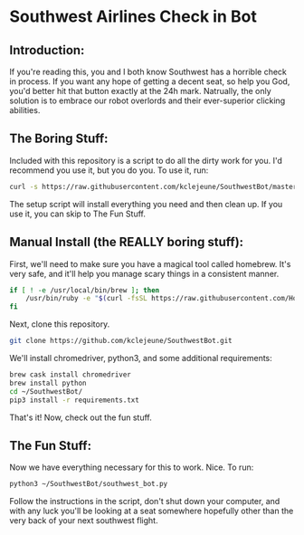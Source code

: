 # Southwest Airlines Check in Bot
## Introduction:
If you're reading this, you and I both know Southwest has a horrible check in process. If you want any hope of getting a decent seat, so help you God, you'd better hit that button exactly at the 24h mark. Natrually, the only solution is to embrace our robot overlords and their ever-superior clicking abilities.
    
## The Boring Stuff:
Included with this repository is a script to do all the dirty work for you. I'd recommend you use it, but you do you. 
To use it, run:
```bash
curl -s https://raw.githubusercontent.com/kclejeune/SouthwestBot/master/setup.sh | sh
```
The setup script will install everything you need and then clean up. If you use it, you can skip to The Fun Stuff.
## Manual Install (the REALLY boring stuff):
First, we'll need to make sure you have a magical tool called homebrew. It's very safe, and it'll help you manage scary things in a consistent manner.
```bash
if [ ! -e /usr/local/bin/brew ]; then 
    /usr/bin/ruby -e "$(curl -fsSL https://raw.githubusercontent.com/Homebrew/install/master/install)"
fi
```
Next, clone this repository.
```bash
git clone https://github.com/kclejeune/SouthwestBot.git
```
We'll install chromedriver, python3, and some additional requirements:
```bash
brew cask install chromedriver
brew install python
cd ~/SouthwestBot/
pip3 install -r requirements.txt
```
That's it! Now, check out the fun stuff.
## The Fun Stuff:
Now we have everything necessary for this to work. Nice.
To run:
```bash
python3 ~/SouthwestBot/southwest_bot.py
```
Follow the instructions in the script, don't shut down your computer, and with any luck you'll be looking at a seat somewhere hopefully other than the very back of your next southwest flight.
